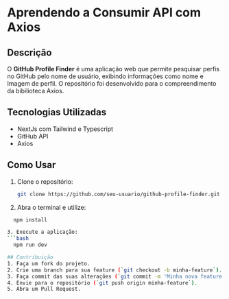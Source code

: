 # Aprendendo a Consumir API com Axios

## Descrição

O **GitHub Profile Finder** é uma aplicação web que permite pesquisar perfis no GitHub pelo nome de usuário, exibindo informações como nome e Imagem de perfil.
O repositório foi desenvolvido para o compreendimento da bibilioteca Axios.

## Tecnologias Utilizadas

- NextJs com Tailwind e Typescript
- GitHub API
- Axios

## Como Usar

1. Clone o repositório:

   ```bash
   git clone https://github.com/seu-usuario/github-profile-finder.git

   ```

2. Abra o terminal e utilize:

````bash
  npm install

3. Execute a aplicação:
```bash
  npm run dev

## Contribuição
1. Faça um fork do projeto.
2. Crie uma branch para sua feature (`git checkout -b minha-feature`).
3. Faça commit das suas alterações (`git commit -m 'Minha nova feature'`).
4. Envie para o repositório (`git push origin minha-feature`).
5. Abra um Pull Request.
````
